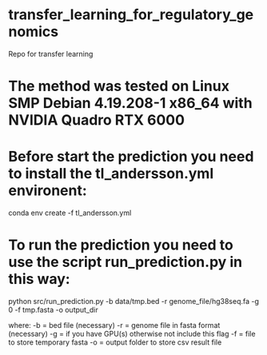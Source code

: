 # transfer_learning_for_regulatory_genomics
Repo for transfer learning


# The method was tested on Linux SMP Debian 4.19.208-1 x86_64 with NVIDIA Quadro RTX 6000

# Before start the prediction you need to install the tl_andersson.yml environent:

  conda env create -f tl_andersson.yml 

# To run the prediction you need to use the script run_prediction.py in this way:
  
  python src/run_prediction.py -b data/tmp.bed -r genome_file/hg38seq.fa -g 0 -f tmp.fasta -o output_dir
  
  where:
    -b = bed file (necessary)
    -r = genome file in fasta format (necessary)
    -g = if you have GPU(s) otherwise not include this flag
    -f = file to store temporary fasta
    -o = output folder to store csv result file
        
